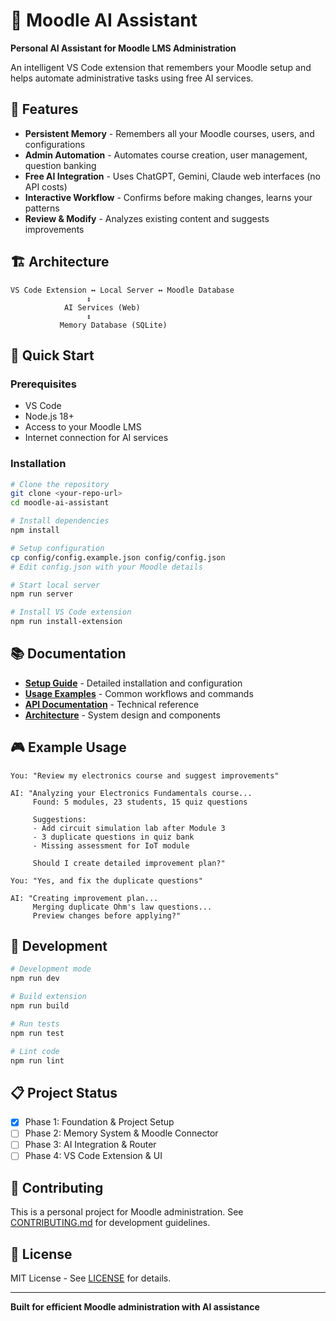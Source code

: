 # 🤖 Moodle AI Assistant

**Personal AI Assistant for Moodle LMS Administration**

An intelligent VS Code extension that remembers your Moodle setup and helps automate administrative tasks using free AI services.

## 🎯 Features

- **Persistent Memory** - Remembers all your Moodle courses, users, and configurations
- **Admin Automation** - Automates course creation, user management, question banking
- **Free AI Integration** - Uses ChatGPT, Gemini, Claude web interfaces (no API costs)
- **Interactive Workflow** - Confirms before making changes, learns your patterns
- **Review & Modify** - Analyzes existing content and suggests improvements

## 🏗️ Architecture

```
VS Code Extension ↔ Local Server ↔ Moodle Database
                 ↕
            AI Services (Web)
                 ↕
           Memory Database (SQLite)
```

## 🚀 Quick Start

### Prerequisites
- VS Code
- Node.js 18+
- Access to your Moodle LMS
- Internet connection for AI services

### Installation
```bash
# Clone the repository
git clone <your-repo-url>
cd moodle-ai-assistant

# Install dependencies
npm install

# Setup configuration
cp config/config.example.json config/config.json
# Edit config.json with your Moodle details

# Start local server
npm run server

# Install VS Code extension
npm run install-extension
```

## 📚 Documentation

- **[Setup Guide](docs/SETUP.md)** - Detailed installation and configuration
- **[Usage Examples](docs/USAGE.md)** - Common workflows and commands
- **[API Documentation](docs/API.md)** - Technical reference
- **[Architecture](docs/ARCHITECTURE.md)** - System design and components

## 🎮 Example Usage

```
You: "Review my electronics course and suggest improvements"

AI: "Analyzing your Electronics Fundamentals course...
     Found: 5 modules, 23 students, 15 quiz questions
     
     Suggestions:
     - Add circuit simulation lab after Module 3
     - 3 duplicate questions in quiz bank
     - Missing assessment for IoT module
     
     Should I create detailed improvement plan?"

You: "Yes, and fix the duplicate questions"

AI: "Creating improvement plan...
     Merging duplicate Ohm's law questions...
     Preview changes before applying?"
```

## 🔧 Development

```bash
# Development mode
npm run dev

# Build extension
npm run build

# Run tests
npm run test

# Lint code
npm run lint
```

## 📋 Project Status

- [x] Phase 1: Foundation & Project Setup
- [ ] Phase 2: Memory System & Moodle Connector
- [ ] Phase 3: AI Integration & Router
- [ ] Phase 4: VS Code Extension & UI

## 🤝 Contributing

This is a personal project for Moodle administration. See [CONTRIBUTING.md](CONTRIBUTING.md) for development guidelines.

## 📄 License

MIT License - See [LICENSE](LICENSE) for details.

---

**Built for efficient Moodle administration with AI assistance**